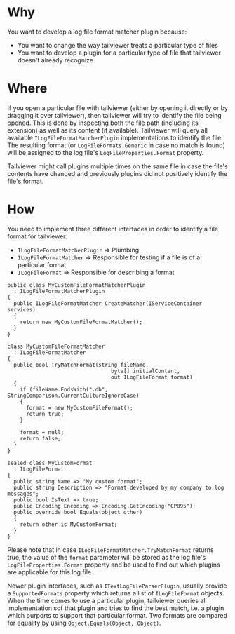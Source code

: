 # Why

You want to develop a log file format matcher plugin because:

- You want to change the way tailviewer treats a particular type of files
- You want to develop a plugin for a particular type of file that tailviewer doesn't already recognize

# Where

If you open a particular file with tailviewer (either by opening it directly or by dragging it over tailviewer),
then tailviewer will try to identify the file being opened. This is done by inspecting both the file path (including
its extension) as well as its content (if available). Tailviewer will query all available `ILogFileFormatMatcherPlugin`
implementations to identify the file. The resulting format (or `LogFileFormats.Generic` in case no match is found) will be assigned to the log file's `LogFileProperties.Format` property.

Tailviewer might call plugins multiple times on the same file in case the file's contents have changed and previously plugins did not positively
identify the file's format.

# How

You need to implement three different interfaces in order to identify a file format for tailviewer:

- `ILogFileFormatMatcherPlugin` => Plumbing
- `ILogFileFormatMatcher` => Responsible for testing if a file is of a particular format
- `ILogFileFormat` => Responsible for describing a format

```
public class MyCustomFileFormatMatcherPlugin
  : ILogFileFormatMatcherPlugin
{
  public ILogFileFormatMatcher CreateMatcher(IServiceContainer services)
  {
    return new MyCustomFileFormatMatcher();
  }
}
```

```
class MyCustomFileFormatMatcher
  : ILogFileFormatMatcher
{
  public bool TryMatchFormat(string fileName,
		                         byte[] initialContent,
		                         out ILogFileFormat format)
  {
    if (fileName.EndsWith(".db", StringComparison.CurrentCultureIgnoreCase)
    {
      format = new MyCustomFileFormat();
      return true;
    }
    
    format = null;
    return false;
  }
}
```

```
sealed class MyCustomFormat
  : ILogFileFormat
{
  public string Name => "My custom format";
  public string Description => "Format developed by my company to log messages";
  public bool IsText => true;
  public Encoding Encoding => Encoding.GetEncoding("CP895");
  public override bool Equals(object other)
  {
  	return other is MyCustomFormat;
  }
}
```

Please note that in case `ILogFileFormatMatcher.TryMatchFormat` returns true,
the value of the `format` parameter will be stored as the log file's `LogFileProperties.Format` property and be used
to find out which plugins are applicable for this log file.

Newer plugin interfaces, such as `ITextLogFileParserPlugin`, usually provide a `SupportedFormats` property which returns a list
of `ILogFileFormat` objects. When the time comes to use a particular plugin, tailviewer queries all implementation sof that plugin and tries to find the best match, i.e. a plugin which purports to support that particular format.
Two formats are compared for equality by using `Object.Equals(Object, Object)`.

